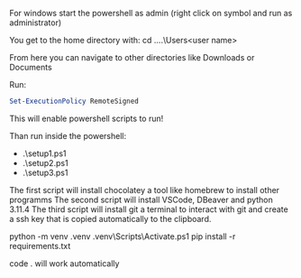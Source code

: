 For windows start the powershell as admin (right click on symbol and run as administrator)

You get to the home directory with: cd ..\..\Users\<user name>

From here you can navigate to other directories like Downloads or Documents

Run: 
```powershell
Set-ExecutionPolicy RemoteSigned 
```
This will enable powershell scripts to run!

Than run inside the powershell: 
- .\setup1.ps1 
- .\setup2.ps1
- .\setup3.ps1

The first script will install chocolatey a tool like homebrew to install other programms
The second script will install VSCode, DBeaver and python 3.11.4
The third script will install git a terminal to interact with git and create a ssh key that is copied automatically to the clipboard.


python -m venv .venv
.venv\Scripts\Activate.ps1
pip install -r requirements.txt

code . will work automatically

